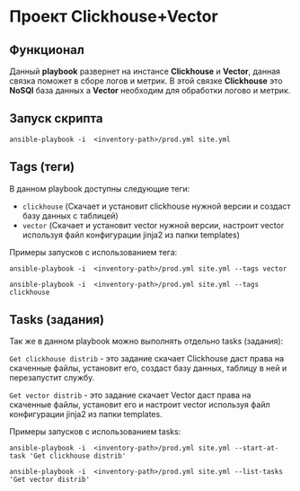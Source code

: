 # Проект Clickhouse+Vector

## Функционал
Данный **playbook** развернет на инстансе **Clickhouse** и **Vector**, данная связка поможет в сборе логов и метрик. В этой связке **Clickhouse** это **NoSQl** база данных а **Vector** необходим для обработки логово и метрик.

## Запуск скрипта
```
ansible-playbook -i  <inventory-path>/prod.yml site.yml
```

## Tags (теги)
В данном playbook доступны следующие теги:
- `clickhouse` (Скачает и установит clickhouse нужной версии и создаст базу данных с таблицей)
- `vector` (Скачает и установит vector нужной версии, настроит vector используя файл конфигурации jinja2 из папки templates)


Примеры запусков с использованием тега:
```
ansible-playbook -i  <inventory-path>/prod.yml site.yml --tags vector
```
```
ansible-playbook -i  <inventory-path>/prod.yml site.yml --tags clickhouse
```

## Tasks (задания)
Так же в данном playbook можно выполнять отдельно tasks (задания):
<br>

`Get clickhouse distrib` - это задание скачает Clickhouse даст права на скаченные файлы, установит его, создаст базу данных, таблицу в ней и перезапустит службу.

`Get vector distrib` - это задание скачает Vector даст права на скаченные файлы, установит его и настроит vector используя файл конфигурации jinja2 из папки templates.


Примеры запусков с использованием tasks:
```
ansible-playbook -i  <inventory-path>/prod.yml site.yml --start-at-task 'Get clickhouse distrib'
```
```
ansible-playbook -i  <inventory-path>/prod.yml site.yml --list-tasks 'Get vector distrib'
```
